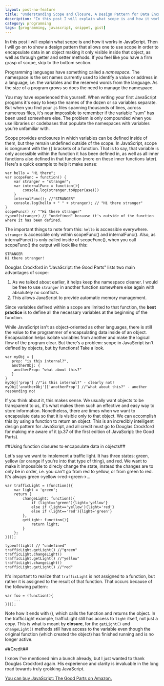 ```yaml
---
layout: post-no-feature
title: "Understanding Scope and Closure, A Design Pattern for Data Encapsulation"
description: "In this post I will explain what scope is and how it works in JavaScript.  Then I will go on to show a design pattern that allows one to use scope in order to encapsulate data in an object making it only visible inside that object, as well as through getter and setter methods."
category: programming
tags: [programming, javascript, snippet, gist]
---
```


In this post I will explain what scope is and how it works in JavaScript.  Then I will go on to show a design pattern that allows one to use scope in order to encapsulate data in an object making it only visible inside that object, as well as through getter and setter methods. If you feel like you have a firm grasp of scope, skip to the bottom section.


Programming languages have something called a *namespace*.  The namespace is the set names currently used to identify a value or address in a language, i.e. the variables and the reserved words from the language.  As the size of a program grows so does the need to manage the namespace. 

You may have experienced this yourself.  When writing your first JavaScript progams it's easy to keep the names of the dozen or so variables separate.  But when you find your .js files spanning thousands of lines, across numerous files, it's near impossible to remember if the variable "sum" has been used somewhere else.  The problem is only compounded when you use libraries or codebases that populate the namespaces with variables you're unfamiliar with.

Scope provides enclosures in which variables can be defined inside of them, but they remain undefined outside of the scope. In JavaScript, scope is congruent with the {} brackets of a function.  That is to say, that variable is only accessible within the function it has been defined in, as well as all inner functions also defined in that function (more on these inner functions later).  Here's a quick example to help it make sense:


    var hello = "Hi there";
    var scopeFunc = function() {
    	var stranger = "stranger";
    	var internalFunc = function(){
    		console.log(stranger.toUpperCase())
    	}
    	internalFunc(); //"STRANGER"
    	console.log(hello + " " + stranger); // "Hi there stranger"
    }
    scopeFunc() // ""Hi there stranger"
    typeof(stranger) // "undefined" because it's outside of the function where it has been defined.

The important things to note from this:  `hello` is accessible everywhere.  `stranger` is accessible only within scopeFunc() and internalFunc().  Also, as internalFunc() is only called inside of scopeFunc(), when you call scopeFunc() the output will look like this:

	STRANGER
	Hi there stranger!

Douglas Crockford in "JavaScript: the Good Parts" lists two main advantages of scope:

1. As we talked about earlier, it helps keep the namespace cleaner.  I would be free to use `stranger` in another function somewhere else again with absolutely no conflicts.
2. This allows JavaScript to provide automatic memory management.

Since variables defined within a scope are limited to that function, the **best practice** is to define all the necessary variables at the beginning of the function.

While JavaScript isn't as object-oriented as other languages, there is still the value to the programmer of encapsulating data inside of an object.  Encapsulation helps isolate variables from another and make the logical flow of the program clear.  But there's a problem: scope in JavaScript isn't defined by objects, but by functions!  Take a look.

	var myObj = {
       prop: "is this internal?",
       anotherObj: {
       	anotherProp: "what about this?"
       }
	}
	myObj['prop'] //"is this internal?" - clearly not!
	myObj['anotherObj']['anotherProp'] //"what about this?" - another resounding no!

If you think about it, this makes sense.  We usually want objects to be transparent to us, it's what makes them such an effective and easy way to store information.  Nonetheless, there are times when we want to encapsulate data so that it is visible only to that object.
We can accomplish this by using a function to return an object. This is an incredibly intelligent design pattern for JavaScript, and all credit must go to Douglas Crockford for making me aware of it (p.37 of the first edition of JavaScript: the Good Parts).

##Using function closures to encapsulate data in objects##

Let's say we want to implement a traffic light.  It has three states: green, yellow (or orange if you're into that type of thing), and red.  We want to make it impossible to direcly change the state, instead the changes are to only be in order, i.e. you can't go from red to yellow, or from green to red.  It's always green->yellow->red->green->... 


	var trafficLight = (function(){
		var light = 'green';
		return {
			changeLight: function(){
				if (light=='green'){light='yellow'}
				else if (light=='yellow'){light='red'}
				else if (light=='red'){light='green'}
			},
			getLight: function(){
				return light;
			}
		};
	}());

	typeof(light) // "undefined"
	trafficLight.getLight() //"green"
	trafficLight.changeLight()
	trafficLight.getLight() //"yellow"
	trafficLight.changeLight()
	trafficLight.getLight() //"red"

It's important to realize that `trafficLight` is not assigned to a function, but rather it is assigned to the result of that function.  That occurs because of the following pattern:

	var foo = (function(){
		...
	}());

Note how it ends with (), which calls the function and returns the object. In the trafficLight example, trafficLight still has access to `light` itself, not just a copy.  This is what is meant by **closure**, for the `getLight()` and `changeLight()` methods still have access to the variable even though the original function (which created the object) has finished running and is no longer active.


##Credit##

I know I've mentioned him a bunch already, but I just wanted to thank Douglas Crockford again.  His experience and clarity is invaluable in the long road towards truly grokking JavaScript.

<a href="http://www.amazon.com/gp/product/0596517742/ref=as_li_qf_sp_asin_tl?ie=UTF8&camp=1789&creative=9325&creativeASIN=0596517742&linkCode=as2&tag=acoardcom-20">You can buy JavaScript: The Good Parts on Amazon.</a>

